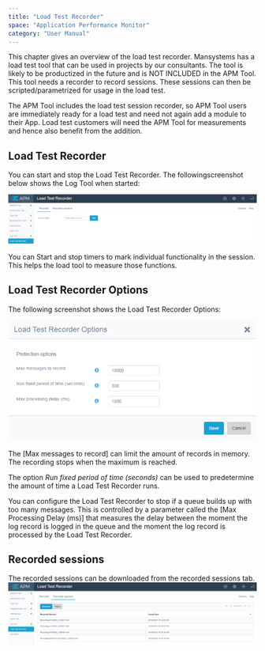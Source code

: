 ```yaml
---
title: "Load Test Recorder"
space: "Application Performance Monitor"
category: "User Manual"
---
```

This chapter gives an overview of the load test recorder. Mansystems has a load test tool that can be used 
in projects by our consultants. The tool is likely to be productized in the future and is NOT INCLUDED in 
the APM Tool. This tool needs a recorder to record sessions. These sessions can then be scripted/parametrized
 for usage in the load test. 

The APM Tool includes the load test session recorder, so APM Tool users are immediately ready for a load test
 and need not again add a module to their App. Load test customers will need the APM Tool for measurements 
 and hence also benefit from the addition. 

## Load Test Recorder

You can start and stop the Load Test Recorder. The followingscreenshot below shows the Log Tool when started:

![](attachments/Load_Test_Recorder/Control.png)

You can Start and stop timers to mark individual functionality in the session. This helps the load tool
 to measure those functions.

## Load Test Recorder Options

The following screenshot shows the Load Test Recorder Options:

![](attachments/Load_Test_Recorder/Options.png)

The [Max messages to record] can limit the amount of records in memory. The recording stops when the 
maximum is reached.

The option _Run fixed period of time (seconds)_ can be used to predetermine the amount of time a 
Load Test Recorder runs.

You can configure the Load Test Recorder to stop if a queue builds up with too many messages.
 This is controlled by a parameter called the [Max Processing Delay (ms)] that measures the delay between
  the moment the log record is logged in the queue and the moment the log record is processed by the 
  Load Test Recorder.

## Recorded sessions
The recorded sessions can be downloaded from the recorded sessions tab.
![](attachments/Load_Test_Recorder/Overview.png)

